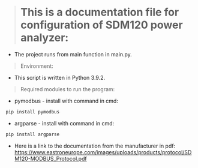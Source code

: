 > # This is a documentation file for configuration of SDM120 power analyzer:

* The project runs from main function in main.py.

> Environment:

* This script is written in Python 3.9.2.

> Required modules to run the program:

* pymodbus - install with command in cmd:
```py
pip install pymodbus
```

* argparse - install with command in cmd:
```py
pip install argparse
```

* Here is a link to the documentation from the manufacturer in pdf: https://www.eastroneurope.com/images/uploads/products/protocol/SDM120-MODBUS_Protocol.pdf
